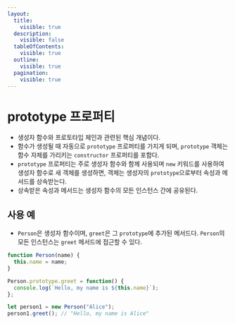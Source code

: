 ```yaml
---
layout:
  title:
    visible: true
  description:
    visible: false
  tableOfContents:
    visible: true
  outline:
    visible: true
  pagination:
    visible: true
---
```


# prototype 프로퍼티

* 생성자 함수와 프로토타입 체인과 관련된 핵심 개념이다.
* 함수가 생성될 때 자동으로 `prototype` 프로퍼티를 가지게 되며, `prototype` 객체는 함수 자체를 가리키는 `constructor` 프로퍼티를 포함다.
* `prototype` 프로퍼티는 주로 생성자 함수와 함께 사용되며 `new` 키워드를 사용하여 생성자 함수로 새 객체를 생성하면,  객체는 생성자의 `prototype`으로부터 속성과 메서드를 상속받는다.
* 상속받은 속성과 메서드는 생성자 함수의 모든 인스턴스 간에 공유된다.



## 사용 예

* `Person`은 생성자 함수이며, `greet`은 그 `prototype`에 추가된 메서드다. `Person`의 모든 인스턴스는 `greet` 메서드에 접근할 수 있다.

```javascript
function Person(name) {
  this.name = name;
}

Person.prototype.greet = function() {
  console.log(`Hello, my name is ${this.name}`);
};

let person1 = new Person("Alice");
person1.greet(); // "Hello, my name is Alice"
```

